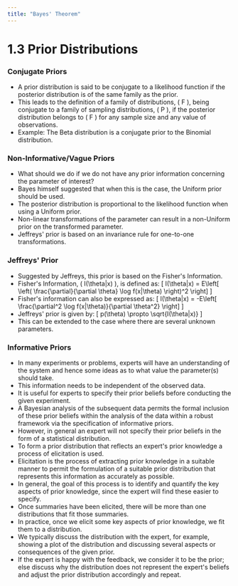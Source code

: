 ```yaml
---
title: "Bayes' Theorem"
---
```

# 1.3 Prior Distributions

### Conjugate Priors
- A prior distribution is said to be conjugate to a likelihood function if the posterior distribution is of the same family as the prior.
- This leads to the definition of a family of distributions, \( F \), being conjugate to a family of sampling distributions, \( P \), if the posterior distribution belongs to \( F \) for any sample size and any value of observations.
- Example: The Beta distribution is a conjugate prior to the Binomial distribution.

### Non-Informative/Vague Priors
- What should we do if we do not have any prior information concerning the parameter of interest?
- Bayes himself suggested that when this is the case, the Uniform prior should be used.
- The posterior distribution is proportional to the likelihood function when using a Uniform prior.
- Non-linear transformations of the parameter can result in a non-Uniform prior on the transformed parameter.
- Jeffreys' prior is based on an invariance rule for one-to-one transformations.

### Jeffreys' Prior
- Suggested by Jeffreys, this prior is based on the Fisher's Information.
- Fisher's Information, \( I(\theta|x) \), is defined as:
  \[ I(\theta|x) = E\left[ \left( \frac{\partial}{\partial \theta} \log f(x|\theta) \right)^2 \right] \]
- Fisher's information can also be expressed as:
  \[ I(\theta|x) = -E\left[ \frac{\partial^2 \log f(x|\theta)}{\partial \theta^2} \right] \]
- Jeffreys' prior is given by:
  \[ p(\theta) \propto \sqrt{I(\theta|x)} \]
- This can be extended to the case where there are several unknown parameters.

### Informative Priors
- In many experiments or problems, experts will have an understanding of the system and hence some ideas as to what value the parameter(s) should take.
- This information needs to be independent of the observed data.
- It is useful for experts to specify their prior beliefs before conducting the given experiment.
- A Bayesian analysis of the subsequent data permits the formal inclusion of these prior beliefs within the analysis of the data within a robust framework via the specification of informative priors.
- However, in general an expert will not specify their prior beliefs in the form of a statistical distribution.
- To form a prior distribution that reflects an expert's prior knowledge a process of elicitation is used.
- Elicitation is the process of extracting prior knowledge in a suitable manner to permit the formulation of a suitable prior distribution that represents this information as accurately as possible.
- In general, the goal of this process is to identify and quantify the key aspects of prior knowledge, since the expert will find these easier to specify.
- Once summaries have been elicited, there will be more than one distributions that fit those summaries.
- In practice, once we elicit some key aspects of prior knowledge, we fit them to a distribution.
- We typically discuss the distribution with the expert, for example, showing a plot of the distribution and discussing several aspects or consequences of the given prior.
- If the expert is happy with the feedback, we consider it to be the prior; else discuss why the distribution does not represent the expert's beliefs and adjust the prior distribution accordingly and repeat.
